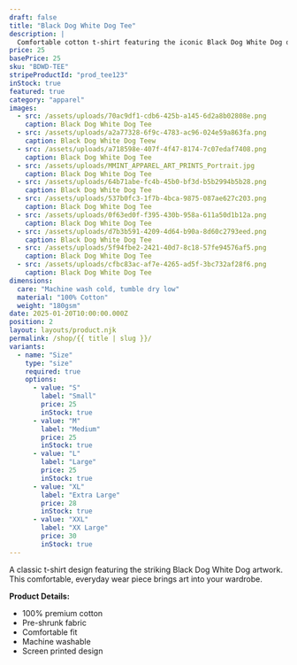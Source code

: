 ```yaml
---
draft: false
title: "Black Dog White Dog Tee"
description: |
  Comfortable cotton t-shirt featuring the iconic Black Dog White Dog design. A minimalist representation of duality and balance.
price: 25
basePrice: 25
sku: "BDWD-TEE"
stripeProductId: "prod_tee123"
inStock: true
featured: true
category: "apparel"
images:
  - src: /assets/uploads/70ac9df1-cdb6-425b-a145-6d2a8b02808e.png
    caption: Black Dog White Dog Tee
  - src: /assets/uploads/a2a77328-6f9c-4783-ac96-024e59a863fa.png
    caption: Black Dog White Dog Teew
  - src: /assets/uploads/a718598e-407f-4f47-8174-7c07edaf7408.png
    caption: Black Dog White Dog Tee
  - src: /assets/uploads/MMINT_APPAREL_ART_PRINTS_Portrait.jpg
    caption: Black Dog White Dog Tee
  - src: /assets/uploads/64b71abe-fc4b-45b0-bf3d-b5b2994b5b28.png
    caption: Black Dog White Dog Tee
  - src: /assets/uploads/537b0fc3-1f7b-4bca-9875-087ae627c203.png
    caption: Black Dog White Dog Tee 
  - src: /assets/uploads/0f63ed0f-f395-430b-958a-611a50d1b12a.png
    caption: Black Dog White Dog Tee
  - src: /assets/uploads/d7b3b591-4209-4d64-b90a-8d60c2793eed.png
    caption: Black Dog White Dog Tee
  - src: /assets/uploads/5f94fbe2-2421-40d7-8c18-57fe94576af5.png
    caption: Black Dog White Dog Tee
  - src: /assets/uploads/cfbc83ac-af7e-4265-ad5f-3bc732af28f6.png
    caption: Black Dog White Dog Tee    
dimensions:
  care: "Machine wash cold, tumble dry low"
  material: "100% Cotton"
  weight: "180gsm"
date: 2025-01-20T10:00:00.000Z
position: 2
layout: layouts/product.njk
permalink: /shop/{{ title | slug }}/    
variants:
  - name: "Size"
    type: "size"
    required: true
    options:
      - value: "S"
        label: "Small"
        price: 25
        inStock: true
      - value: "M"
        label: "Medium"
        price: 25
        inStock: true
      - value: "L"
        label: "Large"
        price: 25
        inStock: true
      - value: "XL"
        label: "Extra Large"
        price: 28
        inStock: true
      - value: "XXL"
        label: "XX Large"
        price: 30
        inStock: true
---
```


A classic t-shirt design featuring the striking Black Dog White Dog artwork. This comfortable, everyday wear piece brings art into your wardrobe.

**Product Details:**
- 100% premium cotton
- Pre-shrunk fabric
- Comfortable fit
- Machine washable
- Screen printed design